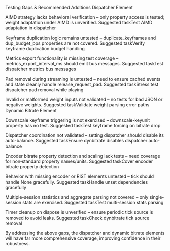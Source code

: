 Testing Gaps & Recommended Additions
Dispatcher Element

AIMD strategy lacks behavioral verification – only property access is tested; weight adaptation under AIMD is unverified.
Suggested taskTest AIMD adaptation in dispatcher

Keyframe duplication logic remains untested – duplicate_keyframes and dup_budget_pps properties are not covered.
Suggested taskVerify keyframe duplication budget handling

Metrics export functionality is missing test coverage – metrics_export_interval_ms should emit bus messages.
Suggested taskTest dispatcher metrics bus messages

Pad removal during streaming is untested – need to ensure cached events and state cleanly handle release_request_pad.
Suggested taskStress test dispatcher pad removal while playing

Invalid or malformed weight inputs not validated – no tests for bad JSON or negative weights.
Suggested taskValidate weight parsing error paths
Dynamic Bitrate Element

Downscale keyframe triggering is not exercised – downscale-keyunit property has no test.
Suggested taskTest keyframe forcing on bitrate drop

Dispatcher coordination not validated – setting dispatcher should disable its auto-balance.
Suggested taskEnsure dynbitrate disables dispatcher auto-balance

Encoder bitrate property detection and scaling lack tests – need coverage for non‑standard property names/units.
Suggested taskCover encoder bitrate property detection

Behavior with missing encoder or RIST elements untested – tick should handle None gracefully.
Suggested taskHandle unset dependencies gracefully

Multiple-session statistics and aggregate parsing not covered – only single-session stats are exercised.
Suggested taskTest multi-session stats parsing

Timer cleanup on dispose is unverified – ensure periodic tick source is removed to avoid leaks.
Suggested taskCheck dynbitrate tick source removal

By addressing the above gaps, the dispatcher and dynamic bitrate elements will have far more comprehensive coverage, improving confidence in their robustness.